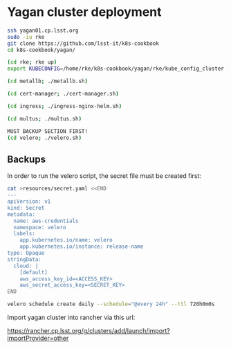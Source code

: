 # Yagan cluster deployment

```bash
ssh yagan01.cp.lsst.org
sudo -iu rke
git clone https://github.com/lsst-it/k8s-cookbook
cd k8s-cookbook/yagan/

(cd rke; rke up)
export KUBECONFIG=/home/rke/k8s-cookbook/yagan/rke/kube_config_cluster.yml

(cd metallb; ./metallb.sh)

(cd cert-manager; ./cert-manager.sh)

(cd ingress; ./ingress-nginx-helm.sh)

(cd multus; ./multus.sh)

MUST BACKUP SECTION FIRST!
(cd velero; ./velero.sh)
```

## Backups

In order to run the velero script, the secret file must be created first:

```bash
cat >resources/secret.yaml <<END
---
apiVersion: v1
kind: Secret
metadata:
  name: aws-credentials
  namespace: velero
  labels:
    app.kubernetes.io/name: velero
    app.kubernetes.io/instance: release-name
type: Opaque
stringData:
  cloud: |
    [default]
    aws_access_key_id=<ACCESS_KEY>
    aws_secret_access_key=<SECRET_KEY>
END
```

```bash
velero schedule create daily --schedule="@every 24h" --ttl 720h0m0s
```

Import yagan cluster into rancher via this url:

https://rancher.cp.lsst.org/g/clusters/add/launch/import?importProvider=other
